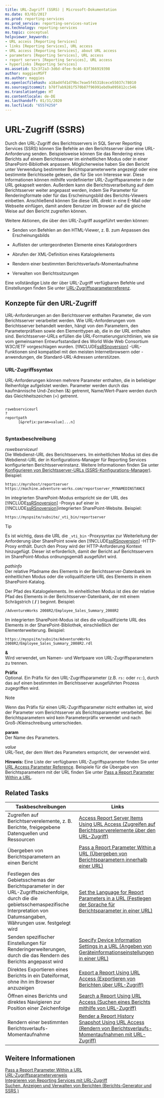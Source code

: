 ```yaml
---
title: URL-Zugriff (SSRS) | Microsoft-Dokumentation
ms.date: 03/03/2017
ms.prod: reporting-services
ms.prod_service: reporting-services-native
ms.technology: reporting-services
ms.topic: conceptual
helpviewer_keywords:
- URL access [Reporting Services]
- links [Reporting Services], URL access
- URL access [Reporting Services], about URL access
- parameters [Reporting Services], URL access
- report servers [Reporting Services], URL access
- hyperlinks [Reporting Services]
ms.assetid: 52c3f2a3-3d6d-4fee-9c46-83f366919398
author: maggiesMSFT
ms.author: maggies
ms.openlocfilehash: a18ad4fd1d79bc7eae5f45318cece55037c78010
ms.sourcegitcommit: b78f7ab9281f570b87f96991ebd9a095812cc546
ms.translationtype: HT
ms.contentlocale: de-DE
ms.lasthandoff: 01/31/2020
ms.locfileid: "65574250"
---
```

# <a name="url-access-ssrs"></a>URL-Zugriff (SSRS)
  Durch den URL-Zugriff des Berichtsservers in SQL Server Reporting Services (SSRS) können Sie Befehle an den Berichtsserver über eine URL-Anforderung senden. Beispielsweise können Sie das Rendering eines Berichts auf einem Berichtsserver im einheitlichen Modus oder in einer SharePoint-Bibliothek anpassen. Möglicherweise haben Sie den Bericht unter Verwendung bestimmter Berichtsparameterwerte angezeigt oder eine bestimmte Berichtsseite gelesen, die für Sie von Interesse war. Diese Informationen können mithilfe vordefinierter URL-Zugriffsparameter in der URL gekapselt werden. Außerdem kann die Berichtsverarbeitung auf dem Berichtsserver weiter angepasst werden, indem Sie Parameter für Renderingformate oder für das Erscheinungsbild des Berichts-Viewers einbetten. Anschließend können Sie diese URL direkt in eine E-Mail oder Webseite einfügen, damit andere Benutzer im Browser auf die gleiche Weise auf den Bericht zugreifen können.  
  
 Weitere Aktionen, die über den URL-Zugriff ausgeführt werden können:  
  
-   Senden von Befehlen an den HTML-Viewer, z. B. zum Anpassen des Erscheinungsbilds  
  
-   Auflisten der untergeordneten Elemente eines Katalogordners  
  
-   Abrufen der XML-Definition eines Katalogelements  
  
-   Rendern einer bestimmten Berichtsverlaufs-Momentaufnahme  
  
-   Verwalten von Berichtssitzungen  
  
 Eine vollständige Liste der über URL-Zugriff verfügbaren Befehle und Einstellungen finden Sie unter [URL-Zugriffsparameterreferenz](../reporting-services/url-access-parameter-reference.md).  
  
## <a name="url-access-concepts"></a>Konzepte für den URL-Zugriff  
 URL-Anforderungen an den Berichtsserver enthalten Parameter, die vom Berichtsserver verarbeitet werden. Wie URL-Anforderungen vom Berichtsserver behandelt werden, hängt von den Parametern, den Parameterpräfixen sowie den Elementtypen ab, die in der URL enthalten sind. Berichtsserver-URLs erfüllen die URL-Formatierungsrichtlinien, wie sie vom gemeinsamen Entwurfsstandard des World Wide Web Consortium W3C/IETF vorgeschlagen wurden. [!INCLUDE[ssRSnoversion](../includes/ssrsnoversion-md.md)] -URL-Funktionen sind kompatibel mit den meisten Internetbrowsern oder -anwendungen, die Standard-URL-Adressen unterstützen.  
  
### <a name="url-access-syntax"></a>URL-Zugriffssyntax  
 URL-Anforderungen können mehrere Parameter enthalten, die in beliebiger Reihenfolge aufgelistet werden. Parameter werden durch das kaufmännische Und-Zeichen (&) getrennt, Name/Wert-Paare werden durch das Gleichheitszeichen (=) getrennt.  
  
```  
  
rswebserviceurl  
?  
reportpath  
      [&prefix:param=value]...n]  
  
```  
  
### <a name="syntax-description"></a>Syntaxbeschreibung  
 *rswebserviceurl*  
 Die Webdienst-URL des Berichtsservers. Im einheitlichen Modus ist dies die Webdienst-URL der in Konfigurations-Manager für Reporting Services konfigurierten Berichtsserverinstanz. Weitere Informationen finden Sie unter [Konfigurieren von Berichtsserver-URLs (SSRS-Konfigurations-Manager)](../reporting-services/install-windows/configure-report-server-urls-ssrs-configuration-manager.md). Beispiel:  
  
```  
https://myrshost/reportserver  
https://machine.adventure-works.com/reportserver_MYNAMEDINSTANCE  
```  
  
 Im integrierten SharePoint-Modus entspricht sie der URL des [!INCLUDE[ssRSnoversion](../includes/ssrsnoversion-md.md)] -Proxys auf einer in [!INCLUDE[ssRSnoversion](../includes/ssrsnoversion-md.md)]integrierten SharePoint-Website. Beispiel:  
  
```  
https://myspsite/subsite/_vti_bin/reportserver  
```  
  
> [!TIP]  
>  Es ist wichtig, dass die URL die `_vti_bin` -Proxysyntax zur Weiterleitung der Anforderung über SharePoint sowie den [!INCLUDE[ssRSnoversion](../includes/ssrsnoversion-md.md)] -HTTP-Proxy enthält. Durch den Proxy wird der HTTP-Anforderung Kontext hinzugefügt. Dieser ist erforderlich, damit der Bericht auf Berichtsservern im SharePoint-Modus ordnungsgemäß ausgeführt wird.  
  
 *pathinfo*  
 Der relative Pfadname des Elements in der Berichtsserver-Datenbank im einheitlichen Modus oder die vollqualifizierte URL des Elements in einem SharePoint-Katalog.  
  
 Der Pfad des Katalogelements. Im einheitlichen Modus ist dies der relative Pfad des Elements in der Berichtsserver-Datenbank, der mit einem Schrägstrich ( **/** ) beginnt. Beispiel:  
  
```  
/AdventureWorks 2008R2/Employee_Sales_Summary_2008R2  
```  
  
 Im integrierten SharePoint-Modus ist dies die vollqualifizierte URL des Elements in der SharePoint-Bibliothek, einschließlich der Elementerweiterung. Beispiel:  
  
```  
https://myspsite/subsite/AdventureWorks 2008R2/Employee_Sales_Summary_2008R2.rdl  
```  
  
 **&**  
 Wird verwendet, um Namen- und Wertpaare von URL-Zugriffsparametern zu trennen.  
  
 **Präfix**  
 Optional. Ein Präfix für den URL-Zugriffsparameter (z.B. `rs:` oder `rc:`), durch das auf einen bestimmten im Berichtsserver ausgeführten Prozess zugegriffen wird.  
  
> [!NOTE]  
>  Wenn das Präfix für einen URL-Zugriffsparameter nicht enthalten ist, wird der Parameter vom Berichtsserver als Berichtsparameter verarbeitet. Bei Berichtsparametern wird kein Parameterpräfix verwendet und nach Groß-/Kleinschreibung unterschieden.  
  
 **param**  
 Der Name des Parameters.  
  
 *value*  
 URL-Text, der dem Wert des Parameters entspricht, der verwendet wird.  
  
 **Hinweis:** Eine Liste der verfügbaren URL-Zugriffsparameter finden Sie unter [URL Access Parameter Reference](../reporting-services/url-access-parameter-reference.md). Beispiele für die Übergabe von Berichtsparametern mit der URL finden Sie unter [Pass a Report Parameter Within a URL](../reporting-services/pass-a-report-parameter-within-a-url.md).  
  
## <a name="related-tasks"></a>Related Tasks  
  
|Taskbeschreibungen|Links|  
|-----------------------|-----------|  
|Zugreifen auf Berichtserverelemente, z. B. Berichte, freigegebene Datenquellen und Ressourcen|[Access Report Server Items Using URL Access (Zugreifen auf Berichtsserverelemente über den URL-Zugriff)](../reporting-services/access-report-server-items-using-url-access.md)|  
|Übergeben von Berichtsparametern an einen Bericht|[Pass a Report Parameter Within a URL (Übergeben von Berichtsparametern innerhalb einer URL)](../reporting-services/pass-a-report-parameter-within-a-url.md)|  
|Festlegen des Gebietsschemas der Berichtsparameter in der URL-Zugriffszeichenfolge, durch die die gebietsschemaspezifische Interpretation von Datumsangaben, Währungen usw. festgelegt wird|[Set the Language for Report Parameters in a URL (Festlegen der Sprache für Berichtsparameter in einer URL)](../reporting-services/set-the-language-for-report-parameters-in-a-url.md)|  
|Senden spezifischer Einstellungen für Renderingerweiterungen, durch die das Rendern des Berichts angepasst wird|[Specify Device Information Settings in a URL (Angeben von Geräteinformationseinstellungen in einer URL)](../reporting-services/specify-device-information-settings-in-a-url.md)|  
|Direktes Exportieren eines Berichts in ein Dateiformat, ohne ihn im Browser anzuzeigen|[Export a Report Using URL Access (Exportieren von Berichten über URL-Zugriff)](../reporting-services/export-a-report-using-url-access.md)|  
|Öffnen eines Berichts und direktes Navigieren zur Position einer Zeichenfolge|[Search a Report Using URL Access (Suchen eines Berichts mithilfe von URL-Zugriff)](../reporting-services/search-a-report-using-url-access.md)|  
|Rendern einer bestimmten Berichtsverlaufs-Momentaufnahme|[Render a Report History Snapshot Using URL Access (Rendern von Berichtsverlaufs-Momentaufnahmen mit URL-Zugriff)](../reporting-services/render-a-report-history-snapshot-using-url-access.md)|  
  
## <a name="see-also"></a>Weitere Informationen  
 [Pass a Report Parameter Within a URL](../reporting-services/pass-a-report-parameter-within-a-url.md)   
 [URL-Zugriffsparameterverweis](../reporting-services/url-access-parameter-reference.md)   
 [Integrieren von Reporting Services mit URL-Zugriff](../reporting-services/application-integration/integrating-reporting-services-using-url-access.md)   
 [Suchen, Anzeigen und Verwalten von Berichten (Berichts-Generator und SSRS )](../reporting-services/report-builder/finding-viewing-and-managing-reports-report-builder-and-ssrs.md)  
  
  

